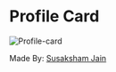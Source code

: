 # Profile Card

![Profile-card](https://user-images.githubusercontent.com/97833029/206212698-b7477157-07bc-4815-bd0e-b72e2cd1c4f1.png)

Made By: [Susaksham Jain](https://github.com/Susaksham)

